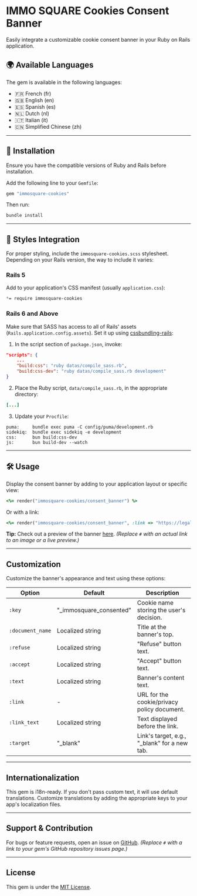 # IMMO SQUARE Cookies Consent Banner
Easily integrate a customizable cookie consent banner in your Ruby on Rails application.

## 🌍 Available Languages

The gem is available in the following languages:
- 🇫🇷 French (fr)
- 🇬🇧 English (en)
- 🇪🇸 Spanish (es)
- 🇳🇱 Dutch (nl)
- 🇮🇹 Italian (it)
- 🇨🇳 Simplified Chinese (zh)

---

## 🚀 Installation

Ensure you have the compatible versions of Ruby and Rails before installation.

Add the following line to your `Gemfile`:

```bash
gem "immosquare-cookies"
```

Then run:

```bash
bundle install
```

---

## 🎨 Styles Integration

For proper styling, include the `immosquare-cookies.scss` stylesheet. Depending on your Rails version, the way to include it varies:

### Rails 5

Add to your application's CSS manifest (usually `application.css`):

```css
*= require immosquare-cookies
```

### Rails 6 and Above

Make sure that SASS has access to all of Rails' assets (`Rails.application.config.assets`). Set it up using [cssbundling-rails](https://github.com/rails/cssbundling-rails):

1. In the script section of `package.json`, invoke:

```json
"scripts": {
    ...
    "build:css": "ruby datas/compile_sass.rb",
    "build:css-dev": "ruby datas/compile_sass.rb development"
}
```

2. Place the Ruby script, `data/compile_sass.rb`, in the appropriate directory:

```ruby
[...]
```

3. Update your `Procfile`:

```plaintext
puma:     bundle exec puma -C config/puma/development.rb
sidekiq:  bundle exec sidekiq -e development
css:      bun build:css-dev
js:       bun build-dev --watch
```

---

## 🛠 Usage

Display the consent banner by adding to your application layout or specific view:

```ruby
<%= render("immosquare-cookies/consent_banner") %>
```

Or with a link:

```ruby
<%= render("immosquare-cookies/consent_banner", :link => "https://legals.immosquare.com") %>
```

**Tip:** Check out a preview of the banner [here](#). *(Replace `#` with an actual link to an image or a live preview.)*

---

## Customization

Customize the banner's appearance and text using these options:

Option | Default | Description
------|---------|------------
`:key`| "_immosquare_consented" | Cookie name storing the user's decision.
`:document_name` | Localized string | Title at the banner's top.
`:refuse` | Localized string | "Refuse" button text.
`:accept` | Localized string | "Accept" button text.
`:text` | Localized string | Banner's content text.
`:link` | - | URL for the cookie/privacy policy document.
`:link_text` | Localized string | Text displayed before the link.
`:target` | "_blank" | Link's target, e.g., "_blank" for a new tab.

---

## Internationalization

This gem is i18n-ready. If you don't pass custom text, it will use default translations. Customize translations by adding the appropriate keys to your app's localization files.

---

## Support & Contribution

For bugs or feature requests, open an issue on [GitHub](#). *(Replace `#` with a link to your gem's GitHub repository issues page.)*

---

## License

This gem is under the [MIT License](https://opensource.org/licenses/MIT).
